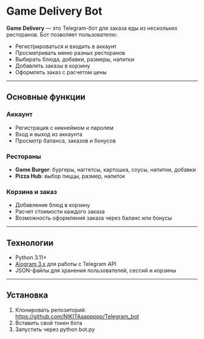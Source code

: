 # Game Delivery Bot

**Game Delivery** — это Telegram-бот для заказа еды из нескольких ресторанов. Бот позволяет пользователю:  

- Регистрироваться и входить в аккаунт  
- Просматривать меню разных ресторанов  
- Выбирать блюда, добавки, размеры, напитки  
- Добавлять заказы в корзину  
- Оформлять заказ с расчетом цены  

---

## Основные функции

### Аккаунт
- Регистрация с никнеймом и паролем  
- Вход и выход из аккаунта  
- Просмотр баланса, заказов и бонусов  

### Рестораны
- **Game Burger**: бургеры, наггетсы, картошка, соусы, напитки, добавки  
- **Pizza Hub**: выбор пиццы, размер, напиток  

### Корзина и заказ
- Добавление блюд в корзину  
- Расчет стоимости каждого заказа  
- Возможность оформления заказа через баланс или бонусы  

---

## Технологии
- Python 3.11+  
- [Aiogram 3.x](https://docs.aiogram.dev/en/latest/) для работы с Telegram API  
- JSON-файлы для хранения пользователей, сессий и корзины  

---

## Установка

1. Клонировать репозиторий: https://github.com/NIKITAaappppp/Telegram_bot
2. Вставить свой токен бота
3. Запустить через python bot.py
   

